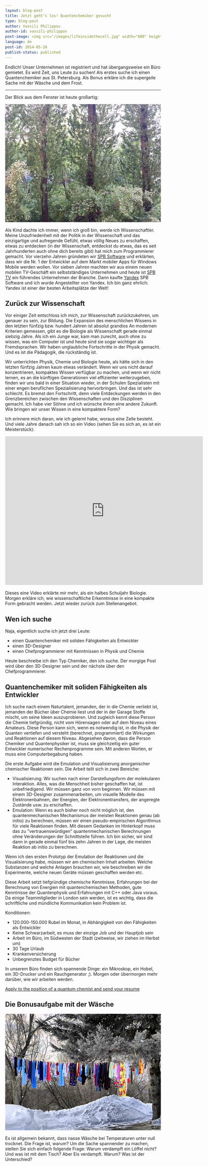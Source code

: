 ```yaml
---
layout: blog-post
title: Jetzt geht‘s los! Quantenchemiker gesucht
type: blog-post
author: Vassili Philippov
author-id: vassili-philippov
post-image: <img src="/images/lifeinsidethecell.jpg" width="600" height="400" alt="Inner life of a cell">
language: de
post-id: 2014-05-26
publish-status: published
---
```

Endlich! Unser Unternehmen ist registriert und hat übergangsweise ein Büro gemietet. Es wird Zeit, uns Leute zu suchen! 
Als erstes suche ich einen Quantenchemiker aus St. Petersburg.
Als Bonus erkläre ich die supergeile Sache mit der Wäsche und dem Frost.
<!-- more -->

----

Der Blick aus dem Fenster ist heute großartig:

<img src="/images/officewindowview.jpg" width="600" height="381" alt="view from the office window">

Als Kind dachte ich immer, wenn ich groß bin, werde ich Wissenschaftler. Meine Unzufriedenheit mit der Politik in 
der Wissenschaft und das einzigartige und aufregende Gefühl, etwas völlig Neues zu erschaffen, etwas zu entdecken (in der Wissenschaft, entdeckst du etwas, das 
es seit Jahrhunderten auch ohne dich bereits gibt) hat mich zum Programmierer gemacht. Vor vierzehn Jahren gründeten wir <a href="http://www.spb.com">SPB Software</a> und erklärten, 
dass wir die Nr. 1 der Entwickler auf dem Markt mobiler Apps für Windows Mobile werden wollen. Vor sieben Jahren 
machten wir aus einem neuen mobilen TV-Geschäft ein selbstständiges Unternehmen und heute ist <a href="http://www.spbtvsolutions.com">SPB TV</a> ein führendes Unternehmen 
der Branche. Dann kaufte <a href="http://company.yandex.com">Yandex</a> SPB Software und ich wurde Angestellter von Yandex. Ich bin ganz ehrlich: Yandex ist einer 
der besten Arbeitsplätze der Welt!

## Zurück zur Wissenschaft

Vor einiger Zeit entschloss ich mich, zur Wissenschaft zurückzukehren, um genauer zu sein, zur Bildung. Die Expansion 
des menschlichen Wissens in den letzten fünfzig bzw. hundert Jahren ist absolut grandios  An modernen Kriterien gemessen, gibt es die Biologie 
als Wissenschaft gerade einmal siebzig Jahre. Als ich ein Junge war, kam man zurecht, auch ohne zu wissen, was ein Computer ist und 
heute sind sie sogar wichtiger als Fremdsprachen. Wir haben unglaubliche Fortschritte in der Physik gemacht. 
Und es ist die Pädagogik, die rückständig ist.

Wir unterrichten Physik, Chemie und Biologie heute, als hätte sich in den letzten fünfzig Jahren kaum etwas verändert. Wenn wir 
uns nicht darauf konzentrieren, kompaktes Wissen verfügbar zu machen, und wenn wir nicht lernen, es an die künftigen Generationen 
viel effizienter weiterzugeben, finden wir uns bald in einer Situation wieder, in der Schulen Spezialisten 
mit einer engen beruflichen Spezialisierung hervorbringen. Und das ist sehr schlecht. Es bremst den Fortschritt, denn viele Entdeckungen 
werden in den Grenzbereichen zwischen den Wissenschaften und den Disziplinen gemacht. Ich habe vier Söhne und ich wünsche ihnen 
eine andere Zukunft. Wie bringen wir unser Wissen in eine kompaktere Form?

Ich erinnere mich daran, wie ich gelernt habe, woraus eine Zelle besteht. Und viele Jahre danach sah ich so ein Video (sehen Sie es sich an, es ist ein Meisterstück):

<iframe width="640" height="480" src="http://www.youtube.com/embed/B_zD3NxSsD8?rel=0" frameborder="0" allowfullscreen></iframe>
<br>

Dieses eine Video erklärte mir mehr, als ein halbes Schuljahr Biologie. Morgen erkläre ich, wie wissenschaftliche Erkenntnisse in eine kompakte Form gebracht werden. Jetzt wieder zurück zum Stellenangebot.

## Wen ich suche

Naja, eigentlich suche ich jetzt drei Leute:

* einen Quantenchemiker mit soliden Fähigkeiten als Entwickler
* einen 3D-Designer
* einen Chefprogrammierer mit Kenntnissen in Physik und Chemie

Heute beschreibe ich den Typ Chemiker, den ich suche. Der morgige Post wird über den 3D-Designer sein und der nächste über den Chefprogrammierer.

## Quantenchemiker mit soliden Fähigkeiten als Entwickler

Ich suche nach einem Naturtalent, jemanden, der in die Chemie verliebt ist, jemanden der Bücher über 
Chemie liest und der in der Garage Stoffe mischt, um seine Ideen auszuprobieren. Und zugleich kennt diese Person die Chemie 
tiefgründig, nicht vom Hörensagen oder auf dem Niveau eines Amateurs. Diese Person kann sich, wenn es notwendig ist, in die Physik 
der Quanten vertiefen und versteht (berechnet, programmiert) die Wirkungen und Reaktionen auf diesem Niveau. Abgesehen davon, dass die Person Chemiker 
und Quantenphysiker ist, muss sie gleichzeitig ein guter Entwickler numerischer Rechenprogramme sein. 
Mit anderen Worten, er muss eine Computerbegabung haben.

Die erste Aufgabe wird die Emulation und Visualisierung anorganischer chemischer Reaktionen sein. Die Arbeit teilt sich in zwei Bereiche:

* Visualisierung: Wir suchen nach einer Darstellungsform der molekularen Interaktion. Alles, was die Menschheit 
bisher geschaffen hat, ist unbefriedigend. Wir müssen ganz von vorn beginnen. Wir müssen mit einem 3D-Designer zusammenarbeiten, 
um visuelle Modelle des Elektronenbahnen, der Energien, der Elektronentransfers, der angeregte Zustände usw. zu erschaffen.
* Emulation: Wenn es auch bisher noch nicht möglich ist, den quantenmechanischen Mechanismus der meisten 
Reaktionen genau (ab initio) zu berechnen, müssen wir einen pseudo-empirischen Algorithmus für viele Reaktionen finden. Mit diesem Gedanken im Hinterkopf 
muss das zu "vertrauenswürdigen" quantenmechanischen Berechnungen ohne Veränderungen der Schnittstelle führen. Ich bin sicher, wir 
sind dann in gerade einmal fünf bis zehn Jahren in der Lage, die meisten Reaktion ab initio zu berechnen.

Wenn ich den ersten Prototyp der Emulation der Reaktionen und die Visualisierung habe, müssen wir am 
chemischen Inhalt arbeiten. Welche Substanzen und welche Anlagen brauchen wir, wie beschreiben wir die Experimente, 
welche neuen Geräte müssen geschaffen werden etc.

Diese Arbeit setzt tiefgründige chemische Kenntnisse, Erfahrungen bei der Berechnung von Energien mit quantenchemischen Methoden, 
gute Kenntnisse der Quantenphysik und Erfahrungen mit C++ oder Java voraus. Da einige Teammitglieder in London sein werden, 
ist es wichtig, dass die schriftliche und mündliche Kommunikation kein Problem ist.

Konditionen:

* 120.000-150.000 Rubel im Monat, in Abhängigkeit von den Fähigkeiten als Entwickler
* Keine Schwarzarbeit, es muss der einzige Job und der Hauptjob sein
* Arbeit im Büro, im Südwesten der Stadt (zeitweise, wir ziehen im Herbst um)
* 30 Tage Urlaub
* Krankenversicherung
* Unbegrenztes Budget für Bücher

In unserem Büro finden sich spannende Dinge: ein Mikroskop, ein Hobel, ein 3D-Drucker und ein Rauchgenerator ;). Morgen oder übermorgen mehr darüber, wie wir arbeiten werden.

<a class="btn btn-primary btn-lg active" href="http://scijob.ru/vacancy/2783" role="button">Apply to the position of a quantum chemist and send your resume</a>

## Die Bonusaufgabe mit der Wäsche

<a href="https://www.flickr.com/photos/kingstongal/2277441286/in/photostream/"><img src="/images/winterdry.jpg" width="600" height="376" alt="Laundry that dries up in frost"></a>

Es ist allgemein bekannt, dass nasse Wäsche bei Temperaturen unter null trocknet. Die Frage ist, warum? Um die Sache spannender zu machen, stellen Sie sich einfach folgende Frage: 
Warum verdampft ein Löffel nicht? Und was ist mit dem Tisch? Aber Eis verdampft. Warum? Was ist der Unterschied?